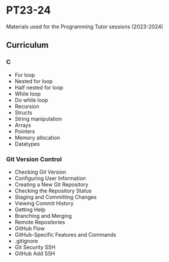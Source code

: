# PT23-24
Materials used for the Programming Tutor sessions (2023-2024)

## Curriculum
### C
- For loop
- Nested for loop
- Half nested for loop
- While loop
- Do while loop
- Recursion
- Structs
- String manipulation
- Arrays
- Pointers
- Memory allocation
- Datatypes

### Git Version Control
- Checking Git Version
- Configuring User Information
- Creating a New Git Repository
- Checking the Repository Status
- Staging and Committing Changes
- Viewing Commit History
- Getting Help
- Branching and Merging
- Remote Repositories
- GitHub Flow
- GitHub-Specific Features and Commands
- .gitignore
- Git Security SSH
- GitHub Add SSH